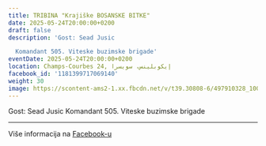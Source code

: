 ```yaml
---
title: TRIBINA "Krajiške BOSANSKE BITKE"
date: 2025-05-24T20:00:00+0200
draft: false
description: 'Gost: Sead Jusic

  Komandant 505. Viteske buzimske brigade'
eventDate: 2025-05-24T20:00:00+0200
location: Champs-Courbes 24, ‏إيكوبلينس‏، ‏سويسرا‏
facebook_id: '1181399717069140'
weight: 30
image: https://scontent-ams2-1.xx.fbcdn.net/v/t39.30808-6/497910328_1007825038144762_7375653666811415510_n.jpg?_nc_cat=110&ccb=1-7&_nc_sid=9e60e4&_nc_ohc=nNtbQ_bZxmEQ7kNvwEp2yu8&_nc_oc=Admt4AqR8FChCH_GFZIyG9hX3EPvMeTy0UdBFJqiXMdALNXYHvNWHMFhfcb0sBmD-OQ&_nc_zt=23&_nc_ht=scontent-ams2-1.xx&edm=ABTKTjYEAAAA&_nc_gid=jDzcUuRRZMnKoYfWPPThQw&oh=00_AfQpsc8sH2DzWA15qFlHC30d3Krb8chx6JPISCmwnZ1K6g&oe=6874ECAF
---
```


Gost: Sead Jusic
Komandant 505. Viteske buzimske brigade

---

Više informacija na [Facebook-u](https://facebook.com/events/1181399717069140)